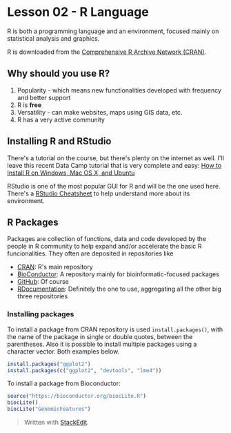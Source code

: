 # Lesson 02 - R Language

R is both a programming language and an environment, focused mainly on statistical analysis and graphics.

R is downloaded from the [Comprehensive R Archive Network (CRAN)](https://cran.r-project.org/).

## Why should you use R?

1. Popularity - which means new functionalities developed with frequency and better support
2. R is **free**
3. Versatility - can make websites, maps using GIS data, etc.
4. R has a very active community

## Installing R and RStudio

There's a tutorial on the course, but there's plenty on the internet as well. I'll leave this recent Data Camp tutorial that is very complete and easy:
[How to Install R on Windows, Mac OS X, and Ubuntu](https://www.datacamp.com/community/tutorials/installing-R-windows-mac-ubuntu)

RStudio is one of the most popular GUI for R and will be the one used here. There's a [RStudio Cheatsheet](https://github.com/rstudio/cheatsheets/raw/master/rstudio-ide.pdf) to help understand more about its environment.

## R Packages

Packages are collection of functions, data and code developed by the people in R community to help expand and/or accelerate the basic R funcionalities. They often are deposited in repositories like

- [CRAN](https://cran.r-project.org/web/packages/): R's main repository
- [BioConductor](https://bioconductor.org/packages/release/BiocViews.html#___Software): A repository mainly for bioinformatic-focused packages
- [GitHub](https://github.com/collections): Of course
- [RDocumentation](https://www.rdocumentation.org/): Definitely the one to use, aggregating all the other big three repositories

### Installing packages

To install a package from CRAN repository is used `install.packages()`, with the name of the package in single or double quotes, between the parentheses. Also it is possible to install multiple packages using a character vector. Both examples below.

```r
install.packages("ggplot2")
install.packages(c("ggplot2", "devtools", "lme4"))
```
To install a package from Bioconductor:
```r
source("https://bioconductor.org/biocLite.R")
biocLite()
biocLite("GenomicFeatures")
```

> Written with [StackEdit](https://stackedit.io/).
<!--stackedit_data:
eyJoaXN0b3J5IjpbMTc3NzM0ODgwOSwtMjAzMzg2MjI4NCwtMj
Q4NzEwNDgyLDkzOTE2NTgxOSwxODgyMzY1OTc4LDM1MjEyNjY0
NSwtMjEyMzE0MDYxNiwtNjUzMDczMDI5LC05MzkxMTQ4NzRdfQ
==
-->